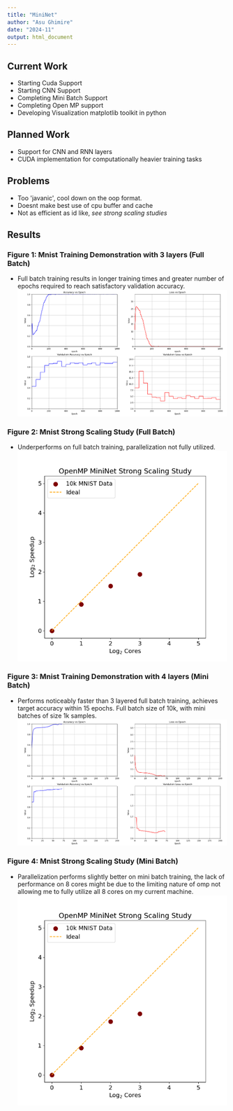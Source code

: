```yaml
---
title: "MiniNet"
author: "Asu Ghimire"
date: "2024-11"
output: html_document
---
```

## Current Work  
- Starting Cuda Support
- Starting CNN Support
- Completing Mini Batch Support
- Completing Open MP support
- Developing Visualization matplotlib toolkit in python

## Planned Work
- Support for CNN and RNN layers
- CUDA implementation for computationally heavier training tasks

## Problems
- Too 'javanic', cool down on the oop format.
- Doesnt make best use of cpu buffer and cache
- Not as efficient as id like, *see strong scaling studies*

## Results

### Figure 1: Mnist Training Demonstration with 3 layers (Full Batch)
- Full batch training results in longer training times and greater number of epochs required to reach satisfactory validation accuracy.
![Mnist Demonstration 3 Layers](results/demonstrations/mnist_3_layer_dem.png)

### Figure 2: Mnist Strong Scaling Study (Full Batch)
- Underperforms on full batch training, parallelization not fully utilized. 
![Strong Scaling, Mnist Full Batch](results/demonstrations/strong_scaling_plot_Mnist1.png)

### Figure 3: Mnist Training Demonstration with 4 layers (Mini Batch)
- Performs noticeably faster than 3 layered full batch training, achieves target accuracy within 15 epochs. Full batch size of 10k, with mini batches of size 1k samples. 
![Mnist Demonstration 4 Layers](results/demonstrations/mnist_4_layer_minibatch_dem.png)

### Figure 4: Mnist Strong Scaling Study (Mini Batch)
- Parallelization performs slightly better on mini batch training, the lack of performance on 8 cores might be due to
the limiting nature of omp not allowing me to fully utilize all 8 cores on my current machine.
![Strong Scaling, MNIST Mini Batch](results/demonstrations/strong_scaling_plot_Mnist_minibatch.png)


